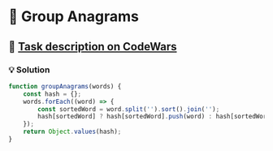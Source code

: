 # 📝 Group Anagrams

## 🔗 [Task description on CodeWars](https://www.codewars.com/kata/537400e773076324ab000262)

### 💡 Solution

```javascript
function groupAnagrams(words) {
    const hash = {};
    words.forEach((word) => {
        const sortedWord = word.split('').sort().join('');
        hash[sortedWord] ? hash[sortedWord].push(word) : hash[sortedWord] = [word];
    });
    return Object.values(hash);
}
```
